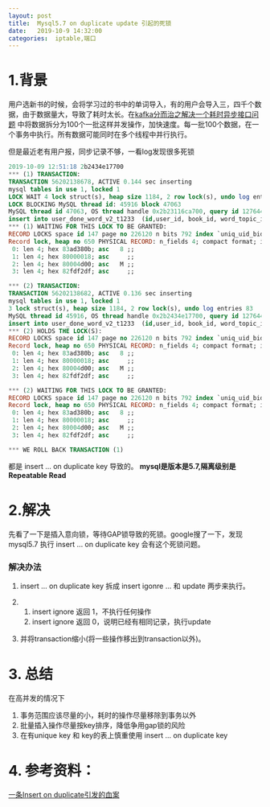 ```yaml
---
layout: post
title:  Mysql5.7 on duplicate update 引起的死锁
date:   2019-10-9 14:32:00
categories:  iptable,端口
---
```

# 1.背景
用户选新书的时候，会将学习过的书中的单词导入，有的用户会导入三，四千个数据，由于数据量大，导致了耗时太长。在[kafka分而治之解决一个耗时异步接口问题](http://quietlistener.github.io/kafka/2019/07/01/kafka%E5%88%86%E8%80%8C%E6%B2%BB%E4%B9%8B%E8%A7%A3%E5%86%B3%E4%B8%80%E4%B8%AA%E8%80%97%E6%97%B6%E5%BC%82%E6%AD%A5%E6%8E%A5%E5%8F%A3%E9%97%AE%E9%A2%98.html) 中将数据拆分为100个一批这样并发操作，加快速度。每一批100个数据，在一个事务中执行。所有数据可能同时在多个线程中并行执行。

但是最近老有用户报，同步记录不够，一看log发现很多死锁

```sql
2019-10-09 12:51:18 2b2434e17700
*** (1) TRANSACTION:
TRANSACTION 56202138678, ACTIVE 0.144 sec inserting
mysql tables in use 1, locked 1
LOCK WAIT 4 lock struct(s), heap size 1184, 2 row lock(s), undo log entries 33
LOCK BLOCKING MySQL thread id: 45916 block 47063
MySQL thread id 47063, OS thread handle 0x2b23116ca700, query id 127644129294 10.1.3.116 userword update
insert into user_done_word_v2_t1233  (id,user_id, book_id, word_topic_id, first_at, score, wrong_times, done_times, total_used_time, created_at, updated_at, del)  values (NULL,61683723,24,19530,1569991878,-1, 0, 4, 3600, '2019-10-02 12:51:18.281', '2019-10-02 12:51:18.281',false)  on duplicate key update score = -1, wrong_times = 0, done_times = 4, total_used_time = 3600, updated_at = '2019-10-02 12:51:18.281'
*** (1) WAITING FOR THIS LOCK TO BE GRANTED:
RECORD LOCKS space id 147 page no 226120 n bits 792 index `uniq_uid_bid_wid` of table `users_words`.`user_done_word_v2_t1233` trx id 56202138678 lock_mode X waiting
Record lock, heap no 650 PHYSICAL RECORD: n_fields 4; compact format; info bits 0
 0: len 4; hex 83ad380b; asc   8 ;;
 1: len 4; hex 80000018; asc     ;;
 2: len 4; hex 80004d00; asc   M ;;
 3: len 4; hex 82fdf2df; asc     ;;

*** (2) TRANSACTION:
TRANSACTION 56202138682, ACTIVE 0.136 sec inserting
mysql tables in use 1, locked 1
3 lock struct(s), heap size 1184, 2 row lock(s), undo log entries 83
MySQL thread id 45916, OS thread handle 0x2b2434e17700, query id 127644132653 10.1.7.176 userword update
insert into user_done_word_v2_t1233  (id,user_id, book_id, word_topic_id, first_at, score, wrong_times, done_times, total_used_time, created_at, updated_at, del)  values (NULL,61683723,24,19683,1569991878,-1, 0, 4, 34824, '2019-10-02 12:51:18.287', '2019-10-02 12:51:18.287',false)  on duplicate key update score = -1, wrong_times = 0, done_times = 4, total_used_time = 34824, updated_at = '2019-10-02 12:51:18.287'
*** (2) HOLDS THE LOCK(S):
RECORD LOCKS space id 147 page no 226120 n bits 792 index `uniq_uid_bid_wid` of table `users_words`.`user_done_word_v2_t1233` trx id 56202138682 lock_mode X locks rec but not gap
Record lock, heap no 650 PHYSICAL RECORD: n_fields 4; compact format; info bits 0
 0: len 4; hex 83ad380b; asc   8 ;;
 1: len 4; hex 80000018; asc     ;;
 2: len 4; hex 80004d00; asc   M ;;
 3: len 4; hex 82fdf2df; asc     ;;

*** (2) WAITING FOR THIS LOCK TO BE GRANTED:
RECORD LOCKS space id 147 page no 226120 n bits 792 index `uniq_uid_bid_wid` of table `users_words`.`user_done_word_v2_t1233` trx id 56202138682 lock_mode X locks gap before rec insert intention waiting
Record lock, heap no 650 PHYSICAL RECORD: n_fields 4; compact format; info bits 0
 0: len 4; hex 83ad380b; asc   8 ;;
 1: len 4; hex 80000018; asc     ;;
 2: len 4; hex 80004d00; asc   M ;;
 3: len 4; hex 82fdf2df; asc     ;;

*** WE ROLL BACK TRANSACTION (1)
```

都是 insert ... on duplicate key 导致的。
**mysql是版本是5.7,隔离级别是Repeatable Read**

# 2.解决
先看了一下是插入意向锁，等待GAP锁导致的死锁。google搜了一下，发现mysql5.7 执行 insert ... on duplicate key 会有这个死锁问题。

### 解决办法
1. insert ... on duplicate key 拆成 insert igonre ...  和 update 两步来执行。
 
2. 1. insert ignore 返回 1，不执行任何操作
   2. insert ignore 返回 0，说明已经有相同记录，执行update 

3. 并将transaction缩小(将一些操作移出到transaction以外)。

# 3. 总结
   在高并发的情况下 
   1. 事务范围应该尽量的小，耗时的操作尽量移除到事务以外
   2. 批量插入操作尽量按key排序，降低争用gap锁的风险
   3. 在有unique key 和 key的表上慎重使用 insert ... on duplicate key

# 4. 参考资料：
[一条Insert on duplicate引发的血案](https://zhuanlan.zhihu.com/p/29349080)